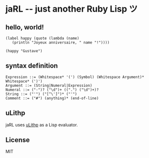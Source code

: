 # jaRL -- just another Ruby Lisp ツ

## hello, world!

```common-lisp
(label happy (quote (lambda (name)
   (println "Joyeux anniversaire, " name "!"))))

(happy "Gustave")
```
## syntax definition

    Expression ::= (Whitespace* '(') (Symbol) (Whitespace Argument)* Whitespace* (')')
    Argument ::= (String|Numeral|Expression)
    Numeral ::= ("-")? ("\d")+ ((".") ("\d")+)?
    String ::= ("'") ("[^\']")* ("'")
    Comment ::= ("#") (anything)* (end-of-line)

## uLithp

jaRL uses [uLithp](https://github.com/fogus/lithp/) as a Lisp evaluator.

## License

MIT
